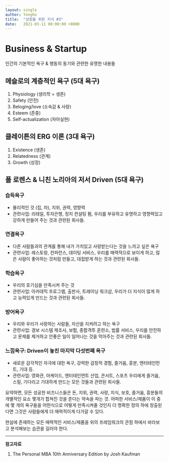 ```yaml
---
layout: single
author: Yongho
title:  "성장을 위한 지식 #3"
date:   2021-03-11 08:00:00 +0000
---
```


# Business & Startup
인간의 기본적인 욕구 & 행동의 동기와 관련한 유명한 내용들

## 메슬로의 계층적인 욕구 (5대 욕구)
1. Physiology (생리학 = 생존)
2. Safety (안전)
3. Beloging/love (소속감 & 사랑)
4. Esteem (존중)
5. Self-actualization (자아실현) 

## 클레이튼의 ERG 이론 (3대 욕구)
1. Existence (생존)
2. Relatedness (관계)
3. Growth (성장)

## 폴 로렌스 & 니친 노리아의 저서 Driven (5대 욕구)
### 습득욕구
- 물리적인 것 (집, 차), 지위, 권력, 영향력
- 관련사업: 리테일, 투자은행, 정치 컨설팅 펌, 우리를 부유하고 유명하고 영향력있고 강하게 만들어 주는 것과 관련된 회사들.

### 연결욕구
- 다른 사람들과의 관계를 통해 내가 가치있고 사랑받는다는 것을 느끼고 싶은 욕구
- 관련사업: 레스토랑, 컨퍼런스, 데이팅 서비스, 우리를 매력적으로 보이게 하고, 많은 사람이 좋아하는 것처럼 만들고, 대접받게 하는 것과 관련된 회사들.

### 학습욕구
- 우리의 호기심을 만족시켜 주는 것
- 관련사업: 아카데믹 프로그램, 출판사, 트레이닝 워크샵, 우리가 더 지식이 많게 하고 능력있게 만드는 것과 관련된 회사들.

### 방어욕구
- 우리와 우리가 사랑하는 사람들, 자산을 지켜려고 하는 욕구
- 관련사업: 경보 시스템 제조사, 보험, 종합격투 훈련소, 법률 서비스, 우리를 안전하고 문제를 제거하고 안좋은 일이 일어나는 것을 막아주는 것과 관련된 회사들.   

### 느낌욕구: Driven이 놓친 마지막 다섯번째 욕구
- 새로운 감각적인 자극에 대한 욕구, 강력한 감정적 경험, 즐거움, 흥분, 엔터테인먼트, 기대 등. 
- 관련사업: 영화관, 아케이드, 엔터테인먼트 산업, 콘서트, 스포츠 우리에게 즐거움, 스릴, 기다리고 기대하게 만드는 모든 것들과 관련된 회사들. 

요약하면, 모든 성공한 비즈니스들은 돈, 지위, 권력, 사랑, 지식, 보호, 즐거움, 흥분들의 개별적인 요소 몇개가 합쳐진 것을 준다는 약속을 파는 것. 어떠한 서비스/제품이 이 중에 몇 개의 욕구들을 어떤식으로 어떻게 만족시켜줄 것인지 더 명확한 정의 하에 창출된다면 그것은 사람들에게 더 매력적이게 다가갈 수 있다.

현실에 존재하는 모든 매력적인 서비스/제품을 위의 프레임워크의 관점 하에서 바라보고 분석해보는 습관을 길러야 한다.

***

**참고자료**
1. The Personal MBA 10th Anniversary Edition by Josh Kaufman